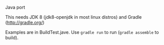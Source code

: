 Java port

This needs JDK 8 (jdk8-openjdk in most linux distros) and Gradle (http://gradle.org/)

Examples are in BuildTest.jave. Use ``gradle run`` to run (``gradle assemble``
to build).
